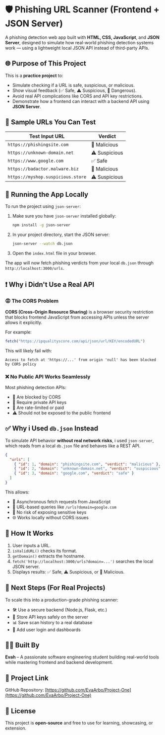 # 🛡️ Phishing URL Scanner (Frontend + JSON Server)

A phishing detection web app built with **HTML, CSS, JavaScript**, and **JSON Server**, designed to simulate how real-world phishing detection systems work — using a lightweight local JSON API instead of third-party APIs.


## 🌐 Purpose of This Project

This is a **practice project** to:

- Simulate checking if a URL is safe, suspicious, or malicious.
- Show visual feedback (✅ Safe, ⚠️ Suspicious, 🚨 Dangerous).
- Avoid real API complications like CORS and API key restrictions.
- Demonstrate how a frontend can interact with a backend API using **JSON Server**.


## 🧪 Sample URLs You Can Test

| Test Input URL                      | Verdict        |
|------------------------------------|----------------|
| `https://phishingsite.com`         | 🚨 Malicious   |
| `https://unknown-domain.net`       | ⚠️ Suspicious  |
| `https://www.google.com`           | ✅ Safe        |
| `https://badactor.malware.biz`     | 🚨 Malicious   |
| `https://myshop.suspicious.store`  | ⚠️ Suspicious  |



## 🚀 Running the App Locally

To run the project using `json-server`:

1. Make sure you have `json-server` installed globally:
   ```bash
   npm install -g json-server
   ```

2. In your project directory, start the JSON server:
   ```bash
   json-server --watch db.json
   ```

3. Open the `index.html` file in your browser.

The app will now fetch phishing verdicts from your local `db.json` through `http://localhost:3000/urls`.



## ❗ Why i Didn't Use a Real API

### 😡 The CORS Problem

**CORS (Cross-Origin Resource Sharing)** is a browser security restriction that blocks frontend JavaScript from accessing APIs unless the server allows it explicitly.

For example:

```js
fetch("https://ipqualityscore.com/api/json/url/KEY/encodedURL")
```

This will likely fail with:

```
Access to fetch at 'https://...' from origin 'null' has been blocked by CORS policy
```

### ❌ No Public API Works Seamlessly

Most phishing detection APIs:

- 🚫 Are blocked by CORS
- 🔐 Require private API keys
- 🧱 Are rate-limited or paid
- ⚠️ Should not be exposed to the public frontend


## ✅ Why i Used `db.json` Instead

To simulate API behavior **without real network risks**, i used `json-server`, which reads from a local `db.json` file and behaves like a REST API.

```json
{
  "urls": [
    { "id": 1, "domain": "phishingsite.com", "verdict": "malicious" },
    { "id": 2, "domain": "unknown-domain.net", "verdict": "suspicious" },
    { "id": 3, "domain": "google.com", "verdict": "safe" }
  ]
}
```

This allows:

- 🚀 Asynchronous fetch requests from JavaScript
- 🔄 URL-based queries like `/urls?domain=google.com`
- 🔐 No risk of exposing sensitive keys
- 🌐 Works locally without CORS issues


## 🧠 How It Works

1. User inputs a URL.
2. `isValidURL()` checks its format.
3. `getDomain()` extracts the hostname.
4. `fetch('http://localhost:3000/urls?domain=...')` searches the local JSON server.
5. Displays results: ✅ Safe, ⚠️ Suspicious, or 🚨 Malicious.


## 🧱 Next Steps (For Real Projects)

To scale this into a production-grade phishing scanner:

- 🛠️ Use a secure backend (Node.js, Flask, etc.)
- 🔐 Store API keys safely on the server
- 📊 Save scan history to a real database
- 👥 Add user login and dashboards


## 👩‍💻 Built By

**Evah** – A passionate software engineering student building real-world tools while mastering frontend and backend development.


## 🔗 Project Link

GitHub Repository: [https://github.com/EvaArbo/Project-One](https://github.com/EvaArbo/Project-One)


## 📖 License

This project is **open-source** and free to use for learning, showcasing, or extension.
